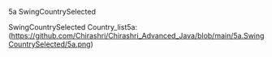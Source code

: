 5a SwingCountrySelected

SwingCountrySelected Country_list5a:(https://github.com/Chirashri/Chirashri_Advanced_Java/blob/main/5a.SwingCountrySelected/5a.png)
